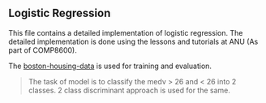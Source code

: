 ## Logistic Regression 

This file contains a detailed implementation of logistic regression. The detailed implementation is done using the lessons and tutorials at ANU (As part of COMP8600).

The [boston-housing-data](https://www.kaggle.com/c/boston-housing) is used for training and evaluation. 
> The task of model is to classify the medv > 26 and < 26 into 2 classes. 
  2 class discriminant approach is used for the same. 
